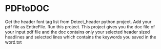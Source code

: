 # PDFtoDOC
Get the header font tag list from Detect_header python project.
Add your pdf file as EntireFIle.
Run this project.
This project gives you the doc file of your input pdf file and the doc contains only your selected header sized headlines and selected lines which contains the keywords you saved in the word.txt
